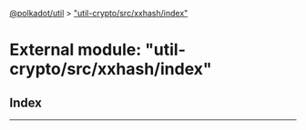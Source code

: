 [@polkadot/util](../README.md) > ["util-crypto/src/xxhash/index"](../modules/_util_crypto_src_xxhash_index_.md)

# External module: "util-crypto/src/xxhash/index"

## Index

---

